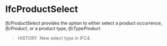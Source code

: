 # IfcProductSelect

_IfcProductSelect_ provides the option to either select a product occurrence, _IfcProduct_, or a product type, _IfcTypeProduct_.
<!-- end of short definition -->

> HISTORY  New select type in IFC4.


